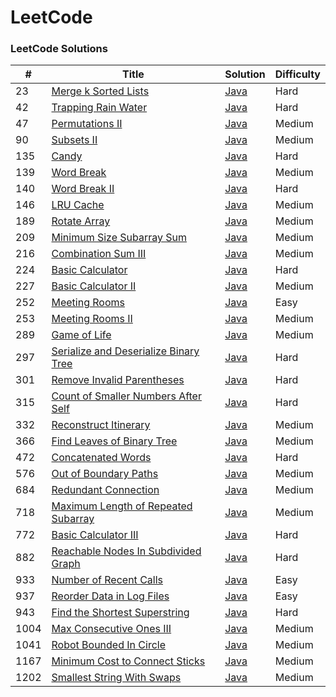 LeetCode
========

### LeetCode Solutions


| # | Title | Solution | Difficulty |
|---| ----- | -------- | ---------- |
|23|[Merge k Sorted Lists](https://leetcode.com/problems/merge-k-sorted-lists/) | [Java](./Solutions/23.java)|Hard|
|42|[Trapping Rain Water](https://leetcode.com/problems/trapping-rain-water/) | [Java](./Solutions/42.java)|Hard|
|47|[Permutations II](https://leetcode.com/problems/permutations-ii/) | [Java](./Solutions/47.java)|Medium|
|90|[Subsets II](https://leetcode.com/problems/subsets-ii/) | [Java](./Solutions/90.java)|Medium|
|135|[Candy](https://leetcode.com/problems/candy/) | [Java](./Solutions/135.java)|Hard|
|139|[Word Break](https://leetcode.com/problems/word-break/) | [Java](./Solutions/139.java)|Medium|
|140|[Word Break II](https://leetcode.com/problems/word-break-ii/) | [Java](./Solutions/140.java)|Hard|
|146|[LRU Cache](https://leetcode.com/problems/lru-cache/) | [Java](./Solutions/146.java)|Medium|
|189|[Rotate Array](https://leetcode.com/problems/rotate-array/) | [Java](./Solutions/189.java)|Medium|
|209|[Minimum Size Subarray Sum](https://leetcode.com/problems/minimum-size-subarray-sum/) | [Java](./Solutions/209.java)|Medium|
|216|[Combination Sum III](https://leetcode.com/problems/combination-sum-iii/submissions/) | [Java](./Solutions/216.java)|Medium|
|224|[Basic Calculator](https://leetcode.com/problems/basic-calculator/) | [Java](./Solutions/224.java)|Hard|
|227|[Basic Calculator II](https://leetcode.com/problems/basic-calculator-ii/) | [Java](./Solutions/227.java)|Medium|
|252|[Meeting Rooms](https://leetcode.com/problems/meeting-rooms/) | [Java](./Solutions/252.java)|Easy|
|253|[Meeting Rooms II](https://leetcode.com/problems/meeting-rooms-ii/) | [Java](./Solutions/253.java)|Medium|
|289|[Game of Life](https://leetcode.com/problems/game-of-life/) | [Java](./Solutions/289.java)|Medium|
|297|[Serialize and Deserialize Binary Tree](https://leetcode.com/problems/serialize-and-deserialize-binary-tree/) | [Java](./Solutions/297.java)|Hard|
|301|[Remove Invalid Parentheses](https://leetcode.com/problems/remove-invalid-parentheses/) | [Java](./Solutions/301.java)|Hard|
|315|[Count of Smaller Numbers After Self](https://leetcode.com/problems/count-of-smaller-numbers-after-self/) | [Java](./Solutions/315.java)|Hard|
|332|[Reconstruct Itinerary](https://leetcode.com/problems/reconstruct-itinerary/) | [Java](./Solutions/332.java)|Medium|
|366|[Find Leaves of Binary Tree](https://leetcode.com/problems/find-leaves-of-binary-tree/) | [Java](./Solutions/366.java)|Medium|
|472|[Concatenated Words](https://leetcode.com/problems/concatenated-words/) | [Java](./Solutions/472.java)|Hard|
|576|[Out of Boundary Paths](https://leetcode.com/problems/out-of-boundary-paths/) | [Java](./Solutions/576.java)|Medium|
|684|[Redundant Connection](https://leetcode.com/problems/redundant-connection/) | [Java](./Solutions/684.java)|Medium|
|718|[Maximum Length of Repeated Subarray](https://leetcode.com/problems/maximum-length-of-repeated-subarray/) | [Java](./Solutions/718.java)|Medium|
|772|[Basic Calculator III](https://leetcode.com/problems/basic-calculator-iii/) | [Java](./Solutions/772.java)|Hard|
|882|[Reachable Nodes In Subdivided Graph](https://leetcode.com/problems/reachable-nodes-in-subdivided-graph/) | [Java](./Solutions/882.java)|Hard|
|933|[Number of Recent Calls](https://leetcode.com/problems/number-of-recent-calls/) | [Java](./Solutions/933.java)|Easy|
|937|[Reorder Data in Log Files](https://leetcode.com/problems/reorder-data-in-log-files/) | [Java](./Solutions/937.java)|Easy|
|943|[Find the Shortest Superstring](https://leetcode.com/problems/find-the-shortest-superstring/) | [Java](./Solutions/943.java)|Hard|
|1004|[Max Consecutive Ones III](https://leetcode.com/problems/max-consecutive-ones-iii/) | [Java](./Solutions/1004.java)|Medium|
|1041|[Robot Bounded In Circle](https://leetcode.com/problems/robot-bounded-in-circle/) | [Java](./Solutions/1041.java)|Medium|
|1167|[Minimum Cost to Connect Sticks](https://leetcode.com/problems/minimum-cost-to-connect-sticks/) | [Java](./Solutions/1167.java)|Medium|
|1202|[Smallest String With Swaps](https://leetcode.com/problems/smallest-string-with-swaps/) | [Java](./Solutions/1202.java)|Medium|